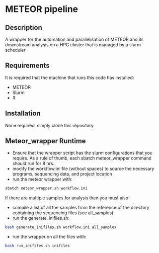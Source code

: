 # METEOR pipeline

## Description
A wrapper for the automation and parallelisation of METEOR and its downstream analysis on a HPC cluster that is managed by a slurm scheduler

## Requirements
It is required that the machine that runs this code has installed:
* METEOR
* Slurm
* R

## Installation
None required, simply clone this repository

## Meteor_wrapper Runtime
* Ensure that the wrapper script has the slurm configurations that you require. As a rule of thumb, each sbatch meteor_wrapper command should run for 8 hrs. 
* modify the workflow.ini file (without spaces) to source the necessary programs, sequencing data, and project location
* run the meteor wrapper with:
```bash
sbatch meteor_wrapper.sh workflow.ini
```

If there are multiple samples for analysis then you must also:
* compile a list of all the samples from the reference of the directory containing the sequencing files (see all_samples)
* run the generate_inifiles.sh:
```bash
bash generate_inifiles.sh workflow.ini all_samples
```
* run the wrapper on all the files with:
```bash
bash run_inifiles.sh inifiles
```
